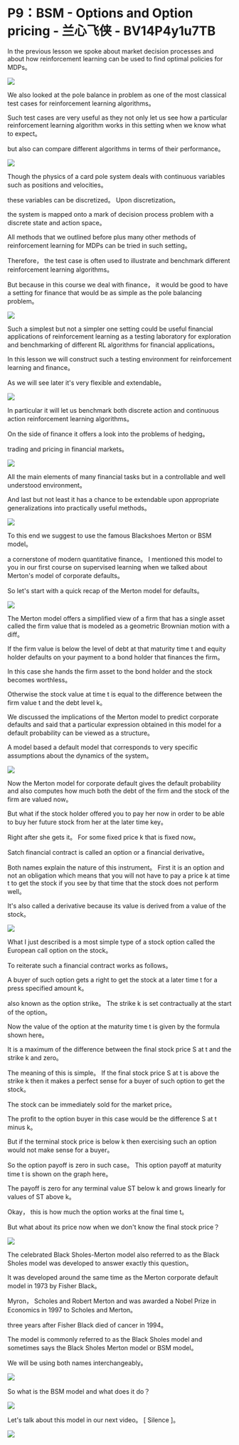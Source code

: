 # P9：BSM - Options and Option pricing - 兰心飞侠 - BV14P4y1u7TB

 In the previous lesson we spoke about market decision processes and about how reinforcement learning can be used to find optimal policies for MDPs。



![](img/bf694a17715b84162d31226e04fa4ac2_1.png)

 We also looked at the pole balance in problem as one of the most classical test cases for reinforcement learning algorithms。

 Such test cases are very useful as they not only let us see how a particular reinforcement learning algorithm works in this setting when we know what to expect。

 but also can compare different algorithms in terms of their performance。



![](img/bf694a17715b84162d31226e04fa4ac2_3.png)

 Though the physics of a card pole system deals with continuous variables such as positions and velocities。

 these variables can be discretized。 Upon discretization。

 the system is mapped onto a mark of decision process problem with a discrete state and action space。

 All methods that we outlined before plus many other methods of reinforcement learning for MDPs can be tried in such setting。

 Therefore， the test case is often used to illustrate and benchmark different reinforcement learning algorithms。

 But because in this course we deal with finance， it would be good to have a setting for finance that would be as simple as the pole balancing problem。



![](img/bf694a17715b84162d31226e04fa4ac2_5.png)

 Such a simplest but not a simpler one setting could be useful financial applications of reinforcement learning as a testing laboratory for exploration and benchmarking of different RL algorithms for financial applications。

 In this lesson we will construct such a testing environment for reinforcement learning and finance。

 As we will see later it's very flexible and extendable。



![](img/bf694a17715b84162d31226e04fa4ac2_7.png)

 In particular it will let us benchmark both discrete action and continuous action reinforcement learning algorithms。

 On the side of finance it offers a look into the problems of hedging。

 trading and pricing in financial markets。

![](img/bf694a17715b84162d31226e04fa4ac2_9.png)

 All the main elements of many financial tasks but in a controllable and well understood environment。

 And last but not least it has a chance to be extendable upon appropriate generalizations into practically useful methods。



![](img/bf694a17715b84162d31226e04fa4ac2_11.png)

 To this end we suggest to use the famous Blackshoes Merton or BSM model。

 a cornerstone of modern quantitative finance。 I mentioned this model to you in our first course on supervised learning when we talked about Merton's model of corporate defaults。

 So let's start with a quick recap of the Merton model for defaults。



![](img/bf694a17715b84162d31226e04fa4ac2_13.png)

 The Merton model offers a simplified view of a firm that has a single asset called the firm value that is modeled as a geometric Brownian motion with a diff。

 If the firm value is below the level of debt at that maturity time t and equity holder defaults on your payment to a bond holder that finances the firm。

 In this case she hands the firm asset to the bond holder and the stock becomes worthless。

 Otherwise the stock value at time t is equal to the difference between the firm value t and the debt level k。

 We discussed the implications of the Merton model to predict corporate defaults and said that a particular expression obtained in this model for a default probability can be viewed as a structure。

 A model based a default model that corresponds to very specific assumptions about the dynamics of the system。



![](img/bf694a17715b84162d31226e04fa4ac2_15.png)

 Now the Merton model for corporate default gives the default probability and also computes how much both the debt of the firm and the stock of the firm are valued now。

 But what if the stock holder offered you to pay her now in order to be able to buy her future stock from her at the later time key。

 Right after she gets it。 For some fixed price k that is fixed now。

 Satch financial contract is called an option or a financial derivative。

 Both names explain the nature of this instrument。 First it is an option and not an obligation which means that you will not have to pay a price k at time t to get the stock if you see by that time that the stock does not perform well。

 It's also called a derivative because its value is derived from a value of the stock。



![](img/bf694a17715b84162d31226e04fa4ac2_17.png)

 What I just described is a most simple type of a stock option called the European call option on the stock。

 To reiterate such a financial contract works as follows。

 A buyer of such option gets a right to get the stock at a later time t for a press specified amount k。

 also known as the option strike。 The strike k is set contractually at the start of the option。

 Now the value of the option at the maturity time t is given by the formula shown here。

 It is a maximum of the difference between the final stock price S at t and the strike k and zero。

 The meaning of this is simple。 If the final stock price S at t is above the strike k then it makes a perfect sense for a buyer of such option to get the stock。

 The stock can be immediately sold for the market price。

 The profit to the option buyer in this case would be the difference S at t minus k。

 But if the terminal stock price is below k then exercising such an option would not make sense for a buyer。

 So the option payoff is zero in such case。 This option payoff at maturity time t is shown on the graph here。

 The payoff is zero for any terminal value ST below k and grows linearly for values of ST above k。

 Okay， this is how much the option works at the final time t。

 But what about its price now when we don't know the final stock price？



![](img/bf694a17715b84162d31226e04fa4ac2_19.png)

 The celebrated Black Sholes-Merton model also referred to as the Black Sholes model was developed to answer exactly this question。

 It was developed around the same time as the Merton corporate default model in 1973 by Fisher Black。

 Myron， Scholes and Robert Merton and was awarded a Nobel Prize in Economics in 1997 to Scholes and Merton。

 three years after Fisher Black died of cancer in 1994。

 The model is commonly referred to as the Black Sholes model and sometimes says the Black Sholes Merton model or BSM model。

 We will be using both names interchangeably。

![](img/bf694a17715b84162d31226e04fa4ac2_21.png)

 So what is the BSM model and what does it do？

![](img/bf694a17715b84162d31226e04fa4ac2_23.png)

 Let's talk about this model in our next video。 [ Silence ]。



![](img/bf694a17715b84162d31226e04fa4ac2_25.png)
